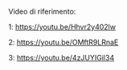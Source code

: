 Video di riferimento:

1:
https://youtu.be/Hhvr2y402lw

2:
https://youtu.be/OMftR9LRnaE

3:
https://youtu.be/4zJUYIGil34
